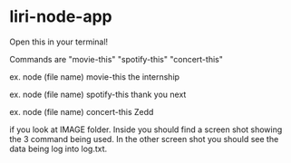 # liri-node-app

Open this in your terminal! 

Commands are "movie-this" "spotify-this" "concert-this"

ex. node (file name) movie-this the internship

ex. node (file name) spotify-this thank you next

ex. node (file name) concert-this Zedd













if you look at IMAGE folder. Inside you should find a screen shot showing the 3 command being used.
In the other screen shot you should see the data being log into log.txt. 
